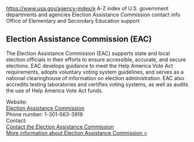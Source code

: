 

https://www.usa.gov/agency-index/e
A-Z index of U.S. government departments and agencies
Election Assistance Commission contact info
Office of Elementary and Secondary Education support

## Election Assistance Commission (EAC)

The Election Assistance Commission (EAC) supports state and local election officials in their efforts to ensure accessible, accurate, and secure elections. EAC develops guidance to meet the Help America Vote Act requirements, adopts voluntary voting system guidelines, and serves as a national clearinghouse of information on election administration. EAC also accredits testing laboratories and certifies voting systems, as well as audits the use of Help America Vote Act funds.

Website:  
[Election Assistance Commission](http://www.eac.gov/)  
Phone number: 1-301-563-3919  
Contact:  
[Contact the Election Assistance Commission](https://www.eac.gov/contactuseac)  
[More information about Election Assistance Commission >](https://www.usa.gov/agencies/u-s-election-assistance-commission)
